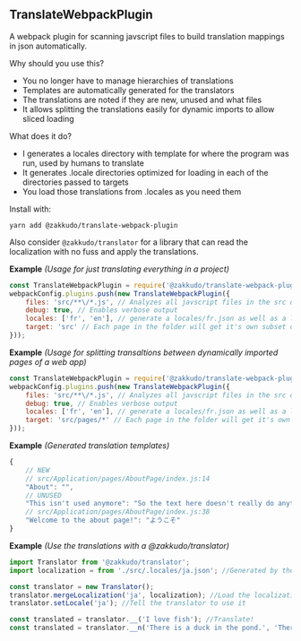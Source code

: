<a name="module_TranslateWebpackPlugin"></a>

## TranslateWebpackPlugin
A webpack plugin for scanning javscript files to build translation mappings in json automatically.

Why should you use this?

- You no longer have to manage hierarchies of translations
- Templates are automatically generated for the translators
- The translations are noted if they are new, unused and what files
- It allows splitting the translations easily for dynamic imports to allow sliced loading

What does it do?

- I generates a locales directory with template for where the program was run, used by humans to translate
- It generates .locale directories optimized for loading in each of the directories passed to targets
- You load those translations from .locales as you need them

Install with:

```console
yarn add @zakkudo/translate-webpack-plugin
```

Also consider `@zakkudo/translator` for a library that can read the localization with
no fuss and apply the translations.

**Example** *(Usage for just translating everything in a project)*  
```js
const TranslateWebpackPlugin = require('@zakkudo/translate-webpack-plugin');
webpackConfig.plugins.push(new TranslateWebpackPlugin({
    files: 'src/**\/*.js', // Analyzes all javscript files in the src directory
    debug: true, // Enables verbose output
    locales: ['fr', 'en'], // generate a locales/fr.json as well as a locales/en.json
    target: 'src' // Each page in the folder will get it's own subset of translations
}));
```
**Example** *(Usage for splitting transaltions between dynamically imported pages of a web app)*  
```js
const TranslateWebpackPlugin = require('@zakkudo/translate-webpack-plugin');
webpackConfig.plugins.push(new TranslateWebpackPlugin({
    files: 'src/**\/*.js', // Analyzes all javscript files in the src directory
    debug: true, // Enables verbose output
    locales: ['fr', 'en'], // generate a locales/fr.json as well as a locales/en.json
    target: 'src/pages/*' // Each page in the folder will get it's own subset of translations
}));
```
**Example** *(Generated translation templates)*  
```js
{
    // NEW
    // src/Application/pages/AboutPage/index.js:14
    "About": "",
    // UNUSED
    "This isn't used anymore": "So the text here doesn't really do anything",
    // src/Application/pages/AboutPage/index.js:38
    "Welcome to the about page!": "ようこそ"
}
```
**Example** *(Use the translations with a @zakkudo/translator)*  
```js
import Translator from '@zakkudo/translator';
import localization = from './src/.locales/ja.json'; //Generated by the analyzer

const translator = new Translator();
translator.mergeLocalization('ja', localization); //Load the localization
translator.setLocale('ja'); //Tell the translator to use it

const translated = translator.__('I love fish'); //Translate!
const translated = translator.__n('There is a duck in the pond.', 'There are %d ducks in the pond', 3); //Translate!
```
